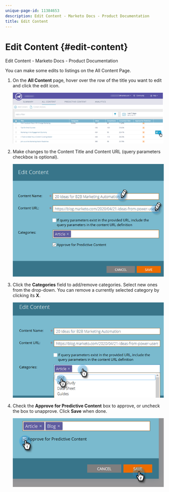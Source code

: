 ```yaml
---
unique-page-id: 11384653
description: Edit Content - Marketo Docs - Product Documentation
title: Edit Content
---
```


# Edit Content {#edit-content}

Edit Content - Marketo Docs - Product Documentation

You can make some edits to listings on the All Content Page.

1. On the **All Content** page, hover over the row of the title you want to edit and click the edit icon.

   ![](assets/image2017-10-3-9-3a8-3a1.png)

1. Make changes to the Content Title and Content URL (query parameters checkbox is optional).

   ![](assets/edit-content-2.png)

1. Click the **Categories** field to add/remove categories. Select new ones from the drop-down. You can remove a currently selected category by clicking its **X**.

   ![](assets/edit-content-3.png)

1. Check the **Approve for Predictive Content** box to approve, or uncheck the box to unapprove. Click **Save** when done.

   ![](assets/edit-content-4.png)

